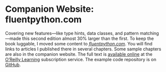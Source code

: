 # Companion Website: fluentpython.com

Covering new features—like type hints, data classes, and pattern matching—made this second edition almost 30% larger than the first. To keep the book luggable, I moved some content to [_fluentpython.com_](http://fluentpython.com). You will find links to articles I published there in several chapters. Some sample chapters are also in the companion website. The full text is [available online](https://fpy.li/p-4) at the [O’Reilly Learning](https://fpy.li/p-5) subscription service. The example code repository is on [GitHub](https://fpy.li/code).